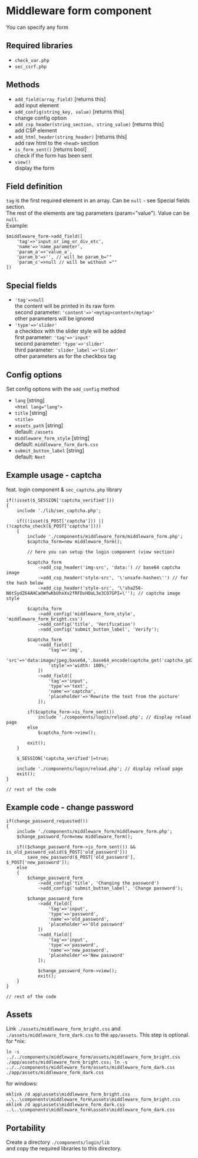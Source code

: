 # Middleware form component
You can specify any form

## Required libraries
* `check_var.php`
* `sec_csrf.php`

## Methods
* `add_field(array_field)` [returns this]  
	add input element
* `add_config(string_key, value)` [returns this]  
	change config option
* `add_csp_header(string_section, string_value)` [returns this]  
	add CSP element
* `add_html_header(string_header)` [returns this]  
	add raw html to the `<head>` section
* `is_form_sent()` [returns bool]  
	check if the form has been sent
* `view()`  
	display the form

## Field definition
`tag` is the first required element in an array. Can be `null` - see Special fields section.  
The rest of the elements are tag parameters (param="value"). Value can be `null`.  
Example:
```
$middleware_form->add_field([
	'tag'=>'input_or_img_or_div_etc',
	'name'=>'name_parameter',
	'param_a'=>'value_a',
	'param_b'=>'', // will be param_b=""
	'param_c'=>null // will be without =""
])
```

## Special fields
* `'tag'=>null`  
	the content will be printed in its raw form  
	second parameter: `'content'=>'<mytag>content</mytag>'`  
	other parameters will be ignored
* `'type'=>'slider'`  
	a checkbox with the slider style will be added  
	first parameter: `'tag'=>'input'`  
	second parameter: `'type'=>'slider'`  
	third parameter: `'slider_label'=>'Slider'`  
	other parameters as for the checkbox tag

## Config options
Set config options with the `add_config` method
* `lang` [string]  
	`<html lang="lang">`
* `title` [string]  
	`<title>`
* `assets_path` [string]  
	default: `/assets`
* `middleware_form_style` [string]  
	default: `middleware_form_dark.css`
* `submit_button_label` [string]  
	default: `Next`

## Example usage - captcha
feat. login component & `sec_captcha.php` library
```
if(!isset($_SESSION['captcha_verified']))
{
	include './lib/sec_captcha.php';

	if((!isset($_POST['captcha'])) || (!captcha_check($_POST['captcha'])))
	{
		include './components/middleware_form/middleware_form.php';
		$captcha_form=new middleware_form();

		// here you can setup the login component (view section)

		$captcha_form
			->add_csp_header('img-src', 'data:') // base64 captcha image
			->add_csp_header('style-src', '\'unsafe-hashes\'') // for the hash below
			->add_csp_header('style-src', '\'sha256-N6tSydZ64AHCaOWfwKbUhxXx2fRFDxHOaL3e3CO7GPI=\''); // captcha image style

		$captcha_form
			->add_config('middleware_form_style', 'middleware_form_bright.css')
			->add_config('title', 'Verification')
			->add_config('submit_button_label', 'Verify');

		$captcha_form
			->add_field([
				'tag'=>'img',
				'src'=>'data:image/jpeg;base64,'.base64_encode(captcha_get('captcha_gd2')),
				'style'=>'width: 100%;'
			])
			->add_field([
				'tag'=>'input',
				'type'=>'text',
				'name'=>'captcha',
				'placeholder'=>'Rewrite the text from the picture'
			]);

		if($captcha_form->is_form_sent())
			include './components/login/reload.php'; // display reload page
		else
			$captcha_form->view();

		exit();
	}

	$_SESSION['captcha_verified']=true;

	include './components/login/reload.php'; // display reload page
	exit();
}

// rest of the code
```

## Example code - change password
```
if(change_password_requested())
{
	include './components/middleware_form/middleware_form.php';
	$change_password_form=new middleware_form();

	if(($change_password_form->is_form_sent()) && is_old_password_valid($_POST['old_password']))
		save_new_password($_POST['old_password'], $_POST['new_password']);
	else
	{
		$change_password_form
			->add_config('title', 'Changing the password')
			->add_config('submit_button_label', 'Change password');

		$change_password_form
			->add_field([
				'tag'=>'input',
				'type'=>'password',
				'name'=>'old_password',
				'placeholder'=>'Old password'
			])
			->add_field([
				'tag'=>'input',
				'type'=>'password',
				'name'=>'new_password',
				'placeholder'=>'New password'
			]);

			$change_password_form->view();
			exit();
	}
}

// rest of the code
```

## Assets
Link `./assets/middleware_form_bright.css` and `./assets/middleware_form_dark.css` to the `app/assets`. This step is optional.  
for *nix:
```
ln -s ../../components/middleware_form/assets/middleware_form_bright.css ./app/assets/middleware_form_bright.css; ln -s ../../components/middleware_form/assets/middleware_form_dark.css ./app/assets/middleware_form_dark.css
```
for windows:
```
mklink /d app\assets\middleware_form_bright.css ..\..\components\middleware_form\assets\middleware_form_bright.css
mklink /d app\assets\middleware_form_dark.css ..\..\components\middleware_form\assets\middleware_form_dark.css
```

## Portability
Create a directory `./components/login/lib`  
and copy the required libraries to this directory.
